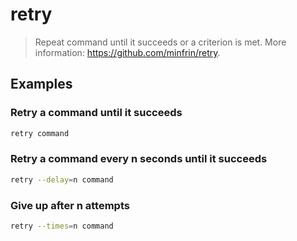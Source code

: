 # retry

> Repeat command until it succeeds or a criterion is met. More information: <https://github.com/minfrin/retry>.

## Examples

### Retry a command until it succeeds

```bash
retry command
```

### Retry a command every n seconds until it succeeds

```bash
retry --delay=n command
```

### Give up after n attempts

```bash
retry --times=n command
```
